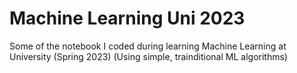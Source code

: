 # Machine Learning Uni 2023
Some of the notebook I coded during learning Machine Learning at University (Spring 2023)
(Using simple, trainditional ML algorithms)
